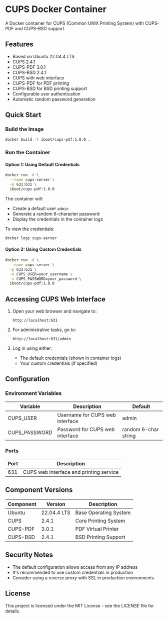 # CUPS Docker Container

A Docker container for CUPS (Common UNIX Printing System) with CUPS-PDF and CUPS-BSD support.

## Features

- Based on Ubuntu 22.04.4 LTS
- CUPS 2.4.1
- CUPS-PDF 3.0.1
- CUPS-BSD 2.4.1
- CUPS with web interface
- CUPS-PDF for PDF printing
- CUPS-BSD for BSD printing support
- Configurable user authentication
- Automatic random password generation

## Quick Start

### Build the Image

```bash
docker build -t iboot/cups-pdf:1.0.0 .
```

### Run the Container

#### Option 1: Using Default Credentials
```bash
docker run -d \
  --name cups-server \
  -p 631:631 \
  iboot/cups-pdf:1.0.0
```
The container will:
- Create a default user `admin`
- Generate a random 6-character password
- Display the credentials in the container logs

To view the credentials:
```bash
docker logs cups-server
```

#### Option 2: Using Custom Credentials
```bash
docker run -d \
  --name cups-server \
  -p 631:631 \
  -e CUPS_USER=your_username \
  -e CUPS_PASSWORD=your_password \
  iboot/cups-pdf:1.0.0
```

## Accessing CUPS Web Interface

1. Open your web browser and navigate to:
   ```
   http://localhost:631
   ```

2. For administrative tasks, go to:
   ```
   http://localhost:631/admin
   ```

3. Log in using either:
   - The default credentials (shown in container logs)
   - Your custom credentials (if specified)

## Configuration

### Environment Variables

| Variable | Description | Default |
|----------|-------------|---------|
| CUPS_USER | Username for CUPS web interface | admin |
| CUPS_PASSWORD | Password for CUPS web interface | random 6-char string |

### Ports

| Port | Description |
|------|-------------|
| 631 | CUPS web interface and printing service |

## Component Versions

| Component | Version | Description |
|-----------|---------|-------------|
| Ubuntu | 22.04.4 LTS | Base Operating System |
| CUPS | 2.4.1 | Core Printing System |
| CUPS-PDF | 3.0.1 | PDF Virtual Printer |
| CUPS-BSD | 2.4.1 | BSD Printing Support |

## Security Notes

- The default configuration allows access from any IP address
- It's recommended to use custom credentials in production
- Consider using a reverse proxy with SSL in production environments

## License

This project is licensed under the MIT License - see the LICENSE file for details. 